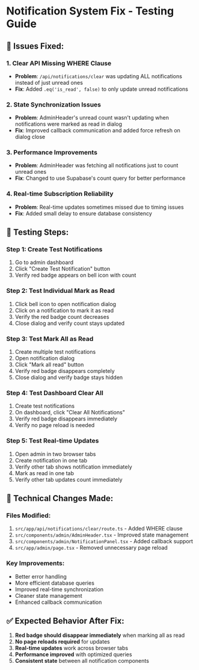 # Notification System Fix - Testing Guide

## 🐛 Issues Fixed:

### 1. **Clear API Missing WHERE Clause**
- **Problem**: `/api/notifications/clear` was updating ALL notifications instead of just unread ones
- **Fix**: Added `.eq('is_read', false)` to only update unread notifications

### 2. **State Synchronization Issues**
- **Problem**: AdminHeader's unread count wasn't updating when notifications were marked as read in dialog
- **Fix**: Improved callback communication and added force refresh on dialog close

### 3. **Performance Improvements**
- **Problem**: AdminHeader was fetching all notifications just to count unread ones
- **Fix**: Changed to use Supabase's count query for better performance

### 4. **Real-time Subscription Reliability**
- **Problem**: Real-time updates sometimes missed due to timing issues
- **Fix**: Added small delay to ensure database consistency

## 🧪 Testing Steps:

### Step 1: Create Test Notifications
1. Go to admin dashboard
2. Click "Create Test Notification" button
3. Verify red badge appears on bell icon with count

### Step 2: Test Individual Mark as Read
1. Click bell icon to open notification dialog
2. Click on a notification to mark it as read
3. Verify the red badge count decreases
4. Close dialog and verify count stays updated

### Step 3: Test Mark All as Read
1. Create multiple test notifications
2. Open notification dialog
3. Click "Mark all read" button
4. Verify red badge disappears completely
5. Close dialog and verify badge stays hidden

### Step 4: Test Dashboard Clear All
1. Create test notifications
2. On dashboard, click "Clear All Notifications"
3. Verify red badge disappears immediately
4. Verify no page reload is needed

### Step 5: Test Real-time Updates
1. Open admin in two browser tabs
2. Create notification in one tab
3. Verify other tab shows notification immediately
4. Mark as read in one tab
5. Verify other tab updates count immediately

## 🔧 Technical Changes Made:

### Files Modified:
1. `src/app/api/notifications/clear/route.ts` - Added WHERE clause
2. `src/components/admin/AdminHeader.tsx` - Improved state management
3. `src/components/admin/NotificationPanel.tsx` - Added callback support
4. `src/app/admin/page.tsx` - Removed unnecessary page reload

### Key Improvements:
- Better error handling
- More efficient database queries
- Improved real-time synchronization
- Cleaner state management
- Enhanced callback communication

## ✅ Expected Behavior After Fix:

1. **Red badge should disappear immediately** when marking all as read
2. **No page reloads required** for updates
3. **Real-time updates** work across browser tabs
4. **Performance improved** with optimized queries
5. **Consistent state** between all notification components 
